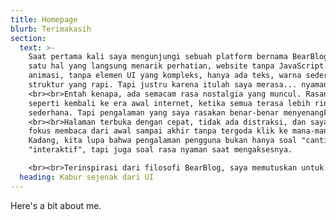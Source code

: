 ```yaml
---
title: Homepage
blurb: Terimakasih
section:
  text: >-
    Saat pertama kali saya mengunjungi sebuah platform bernama BearBlog, ada
    satu hal yang langsung menarik perhatian, website tanpa JavaScript. Tanpa
    animasi, tanpa elemen UI yang kompleks, hanya ada teks, warna sederhana, dan
    struktur yang rapi. Tapi justru karena itulah saya merasa... nyaman.
    <br><br>Entah kenapa, ada semacam rasa nostalgia yang muncul. Rasanya
    seperti kembali ke era awal internet, ketika semua terasa lebih ringan dan
    sederhana. Tapi pengalaman yang saya rasakan benar-benar menyenangkan.
    <br><br>Halaman terbuka dengan cepat, tidak ada distraksi, dan saya bisa
    fokus membaca dari awal sampai akhir tanpa tergoda klik ke mana-mana.
    Kadang, kita lupa bahwa pengalaman pengguna bukan hanya soal "cantik" atau
    "interaktif", tapi juga soal rasa nyaman saat mengaksesnya.

    <br><br>Terinspirasi dari filosofi BearBlog, saya memutuskan untuk menggunakan tampilan yang sederhana. Saya memilih menggunakan Hugo, sebuah static site generator yang juga ringan dan cepat. Ini juga kali pertama saya menyentuh Hugo, jadi tentu banyak hal baru yang harus saya pelajari.
  heading: Kabur sejenak dari UI
---
```


Here's a bit about me.
